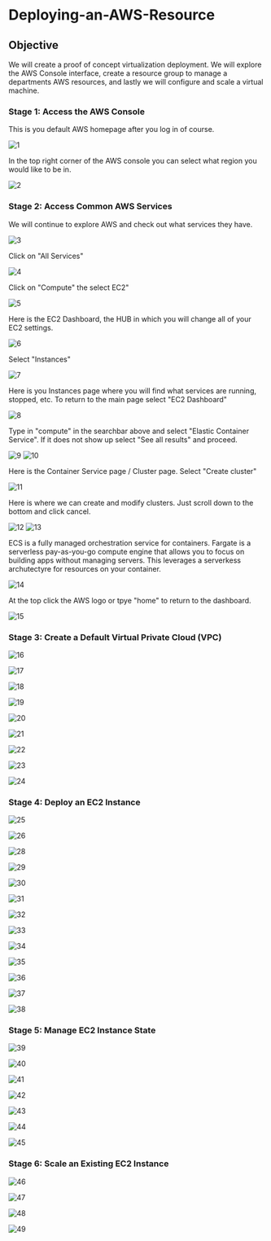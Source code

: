 # Deploying-an-AWS-Resource

## Objective

We will create a proof of concept virtualization deployment. We will explore the AWS Console interface, create a resource group to manage a departments AWS resources, and lastly we will configure and scale a virtual machine.

### Stage 1: Access the AWS Console

This is you default AWS homepage after you log in of course. 

![1](https://github.com/Magee3/Deploying-an-AWS-Resource/assets/134301259/13bd0b15-99a0-42d9-b833-ab6feb05051c)

In the top right corner of the AWS console you can select what region you would like to be in. 

![2](https://github.com/Magee3/Deploying-an-AWS-Resource/assets/134301259/0e9cf9c0-7793-43fd-a037-f763dc86b261)


### Stage 2: Access Common AWS Services

We will continue to explore AWS and check out what services they have.

![3](https://github.com/Magee3/Deploying-an-AWS-Resource/assets/134301259/dbd3604d-ff9d-4c61-b1c0-fd939ac87c7b)

Click on "All Services"

![4](https://github.com/Magee3/Deploying-an-AWS-Resource/assets/134301259/5117d4f7-a653-476d-a9c7-cb16a670d56c)

Click on "Compute" the select EC2"

![5](https://github.com/Magee3/Deploying-an-AWS-Resource/assets/134301259/6516a490-38e5-4d2a-b730-b1c7d7761ae0)

Here is the EC2 Dashboard, the HUB in which you will change all of your EC2 settings.

![6](https://github.com/Magee3/Deploying-an-AWS-Resource/assets/134301259/84f9aece-55c0-4694-9a93-31e382c63d15)

Select "Instances"

![7](https://github.com/Magee3/Deploying-an-AWS-Resource/assets/134301259/ecb9e04d-4b4b-486e-b32e-76444736a366)

Here is you Instances page where you will find what services are running, stopped, etc. To return to the main page select "EC2 Dashboard"

![8](https://github.com/Magee3/Deploying-an-AWS-Resource/assets/134301259/a1599489-01b2-4126-a493-72fc2b7fb3f2)

Type in "compute" in the searchbar above and select "Elastic Container Service". If it does not show up select "See all results" and proceed.

![9](https://github.com/Magee3/Deploying-an-AWS-Resource/assets/134301259/3e1ff209-6dab-4893-84fe-e37c7d5dddba)
![10](https://github.com/Magee3/Deploying-an-AWS-Resource/assets/134301259/3ae1c321-abbb-4500-b9ec-68133a801142)

Here is the Container Service page / Cluster page. 
Select "Create cluster"

![11](https://github.com/Magee3/Deploying-an-AWS-Resource/assets/134301259/34bbd7c0-1f8c-448b-bdce-4e8c8157d490)

Here is where we can create and modify clusters. Just scroll down to the bottom and click cancel. 

![12](https://github.com/Magee3/Deploying-an-AWS-Resource/assets/134301259/a1139cf6-86e0-420e-97fe-4c334ec0a643)
![13](https://github.com/Magee3/Deploying-an-AWS-Resource/assets/134301259/2cbcd107-d185-4df2-b369-e9ab3506312f)

ECS is a fully managed orchestration service for containers. Fargate is a serverless pay-as-you-go compute engine that allows you to focus on building apps without managing servers. This leverages a serverkess archutectyre for resources on your container.

![14](https://github.com/Magee3/Deploying-an-AWS-Resource/assets/134301259/db3522e1-712f-437a-95e2-4f0860865737)

At the top click the AWS logo or tpye "home" to return to the dashboard.

![15](https://github.com/Magee3/Deploying-an-AWS-Resource/assets/134301259/2b3182f6-da92-4bbe-bb13-6b9529e65ca7)


### Stage 3: Create a Default Virtual Private Cloud (VPC)

![16](https://github.com/Magee3/Deploying-an-AWS-Resource/assets/134301259/fa02d8af-94b7-437a-b72d-edc0c667f521)

![17](https://github.com/Magee3/Deploying-an-AWS-Resource/assets/134301259/4b96d3e9-2ae1-48ab-b2b7-5fcdb4e22207)

![18](https://github.com/Magee3/Deploying-an-AWS-Resource/assets/134301259/5dc82f94-ba0e-4273-aeaa-be43a84b7f34)

![19](https://github.com/Magee3/Deploying-an-AWS-Resource/assets/134301259/ea4b3fb3-ee11-4c1d-88f3-82e5a98772a6)

![20](https://github.com/Magee3/Deploying-an-AWS-Resource/assets/134301259/ff36ebd1-36b8-4b42-a981-f3589bc6771b)

![21](https://github.com/Magee3/Deploying-an-AWS-Resource/assets/134301259/310e3ab0-f499-43d1-9488-0e8402e706a3)

![22](https://github.com/Magee3/Deploying-an-AWS-Resource/assets/134301259/3d8510a2-9f8d-47c7-b254-c167e411cbd7)

![23](https://github.com/Magee3/Deploying-an-AWS-Resource/assets/134301259/4558f8ad-a0d9-4c1c-acc0-cad9e25ce70f)

![24](https://github.com/Magee3/Deploying-an-AWS-Resource/assets/134301259/c9502bee-9b58-45fc-a390-c0bbb9dbd67f)








### Stage 4: Deploy an EC2 Instance


![25](https://github.com/Magee3/Deploying-an-AWS-Resource/assets/134301259/76e06c54-6d1e-4824-ad01-b714b996a8ea)

![26](https://github.com/Magee3/Deploying-an-AWS-Resource/assets/134301259/7d335b04-4838-4642-a5bb-fce3a1db80ee)

![28](https://github.com/Magee3/Deploying-an-AWS-Resource/assets/134301259/0d97a464-1b60-4158-bd1a-2af98c962b8e)

![29](https://github.com/Magee3/Deploying-an-AWS-Resource/assets/134301259/f70d6389-0670-4cdf-94a4-522fbff1aee1)

![30](https://github.com/Magee3/Deploying-an-AWS-Resource/assets/134301259/fa11ad19-cd55-4167-ab3f-be54a559b1d2)

![31](https://github.com/Magee3/Deploying-an-AWS-Resource/assets/134301259/af63fa9d-6a2d-481d-8a28-939b84faadeb)

![32](https://github.com/Magee3/Deploying-an-AWS-Resource/assets/134301259/088dd9eb-7b67-4156-8991-658dc80e7ca1)

![33](https://github.com/Magee3/Deploying-an-AWS-Resource/assets/134301259/b0d020e5-434a-4e4b-ac12-f594c5ca908d)

![34](https://github.com/Magee3/Deploying-an-AWS-Resource/assets/134301259/f4855956-36df-4740-83db-9a864287376d)

![35](https://github.com/Magee3/Deploying-an-AWS-Resource/assets/134301259/30bb312b-3524-4b5b-b402-891abb5cdfb1)

![36](https://github.com/Magee3/Deploying-an-AWS-Resource/assets/134301259/bd1e7943-d2bb-45d6-a200-1e5a4fa86fde)

![37](https://github.com/Magee3/Deploying-an-AWS-Resource/assets/134301259/c33dc7c5-8a8b-485d-b403-765dee1cf1d2)

![38](https://github.com/Magee3/Deploying-an-AWS-Resource/assets/134301259/98c1b0e8-a6ad-4cfd-8f53-fd26c8805236)



### Stage 5: Manage EC2 Instance State

![39](https://github.com/Magee3/Deploying-an-AWS-Resource/assets/134301259/422d4b41-38ab-47d9-becc-e1f3e1ae98f2)

![40](https://github.com/Magee3/Deploying-an-AWS-Resource/assets/134301259/31c62e5f-6051-4ae3-a974-5f0ebc46c9ba)

![41](https://github.com/Magee3/Deploying-an-AWS-Resource/assets/134301259/0f62f17d-d247-4385-ad96-f2ff8c3f0060)

![42](https://github.com/Magee3/Deploying-an-AWS-Resource/assets/134301259/4b481e54-b478-4f8e-aed9-996adc0f6eb0)

![43](https://github.com/Magee3/Deploying-an-AWS-Resource/assets/134301259/23884eb8-c134-4b6e-9052-0e96a37bbbf4)

![44](https://github.com/Magee3/Deploying-an-AWS-Resource/assets/134301259/54b740bf-ff84-4a3b-b230-60d437a3da4d)

![45](https://github.com/Magee3/Deploying-an-AWS-Resource/assets/134301259/4554ba80-600a-421c-9ea1-2c8aedda8a7e)


### Stage 6: Scale an Existing EC2 Instance


![46](https://github.com/Magee3/Deploying-an-AWS-Resource/assets/134301259/0d324ec6-9401-4ad4-b6ee-ad76eafcbc43)

![47](https://github.com/Magee3/Deploying-an-AWS-Resource/assets/134301259/d2ba2a3b-1231-4b38-8c11-d1c261d60d5e)


![48](https://github.com/Magee3/Deploying-an-AWS-Resource/assets/134301259/2f73d154-fbf7-4a38-a703-147be09d4382)

![49](https://github.com/Magee3/Deploying-an-AWS-Resource/assets/134301259/d501ecf8-599f-42e9-90fc-70500c68fd70)




